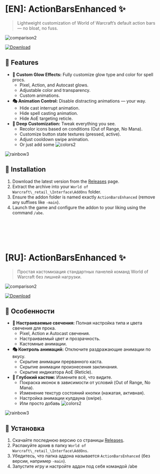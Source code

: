 # [EN]: ActionBarsEnhanced ✨

> Lightweight customization of World of Warcraft’s default action bars — no bloat, no fuss.

![comparison2](https://github.com/user-attachments/assets/347ff944-bfea-448b-a90d-0d77d805ce81)

[![Download](https://img.shields.io/badge/Download-Latest-blue)](https://github.com/Hndrxuprt/ActionBarsEnhanced/releases)

## 🎨 Features

- **🎯 Custom Glow Effects:** Fully customize glow type and color for spell procs.
  - Pixel, Action, and Autocast glows.
  - Adjustable color and transparency.
  - Custom animations.
- **🎭 Animation Control:** Disable distracting animations — your way.
  - Hide cast interrupt animation.
  - Hide spell casting animation.
  - Hide AoE targeting reticle.
- **🎨 Deep Customization:** Tweak everything you see.
  - Recolor icons based on conditions (Out of Range, No Mana).
  - Customize button state textures (pressed, active).
  - Adjust cooldown swipe animation.
  - Or just add some ![colors2](https://github.com/user-attachments/assets/f59a3b1f-c388-4f10-9919-2439a8fa9b8c)

![rainbow3](https://github.com/user-attachments/assets/436e2074-11b0-489e-a8ad-f8813ec55406)

## 🔧 Installation

1. Download the latest version from the [Releases](https://github.com/Hndrxuprt/ActionBarsEnhanced/releases) page.
2. Extract the archive into your `World of Warcraft\_retail_\Interface\AddOns` folder.
3. Ensure the addon folder is named exactly `ActionBarsEnhanced` (remove any suffixes like `-main`).
4. Launch the game and configure the addon to your liking using the command `/abe`.

<br><br><br><br>

# [RU]: ActionBarsEnhanced ✨

> Простая кастомизация стандартных панелей команд World of Warcraft без лишней нагрузки.

![comparison2](https://github.com/user-attachments/assets/347ff944-bfea-448b-a90d-0d77d805ce81)

[![Download](https://img.shields.io/badge/Download-Latest-blue)](https://github.com/Hndrxuprt/ActionBarsEnhanced/releases)

## 🎨 Особенности

- **🎯 Настраиваемые свечения:** Полная настройка типа и цвета свечения для прока.
  - Pixel, Action и Autocast свечения.
  - Настраиваемый цвет и прозрачность.
  - Кастомные анимации.
- **🎭 Контроль анимаций:** Отключите раздражающие анимации по вкусу.
  - Скрытие анимации прерванного каста.
  - Скрытие анимации произнесения заклинания.
  - Скрытие индикатора AoE (Reticle).
- **🎨 Глубокий кастом:** Измените всё, что видите.
  - Покраска иконок в зависимости от условий (Out of Range, No Mana).
  - Изменение текстур состояний кнопки (нажатая, активная).
  - Настройка анимации кулдауна (swipe).
  - Или просто добавь ![colors2](https://github.com/user-attachments/assets/f59a3b1f-c388-4f10-9919-2439a8fa9b8c)

![rainbow3](https://github.com/user-attachments/assets/436e2074-11b0-489e-a8ad-f8813ec55406)



## 🔧 Установка

1. Скачайте последнюю версию со страницы [Releases](https://github.com/Hndrxuprt/ActionBarsEnhanced/releases).
2. Распакуйте архив в папку `World of Warcraft\_retail_\Interface\AddOns`.
3. Убедитесь, что папка аддона называется `ActionBarsEnhanced` (без версии, например `-main`).
4. Запустите игру и настройте аддон под себя командой /abe


